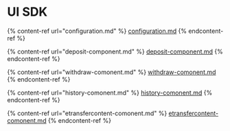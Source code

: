 # UI SDK

{% content-ref url="configuration.md" %}
[configuration.md](configuration.md)
{% endcontent-ref %}

{% content-ref url="deposit-component.md" %}
[deposit-component.md](deposit-component.md)
{% endcontent-ref %}

{% content-ref url="withdraw-comonent.md" %}
[withdraw-comonent.md](withdraw-comonent.md)
{% endcontent-ref %}

{% content-ref url="history-comonent.md" %}
[history-comonent.md](history-comonent.md)
{% endcontent-ref %}

{% content-ref url="etransfercontent-comonent.md" %}
[etransfercontent-comonent.md](etransfercontent-comonent.md)
{% endcontent-ref %}













